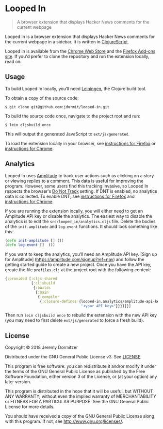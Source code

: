 # Looped In
> A browser extension that displays Hacker News comments for the current webpage

Looped In is a browser extension that displays Hacker News comments for the current webpage in a sidebar. It is written in [ClojureScript](https://clojurescript.org).

Looped In is available from the [Chrome Web Store](TODO) and the [Firefox Add-ons site](TODO). If you'd prefer to clone the repository and run the extension locally, read on.

## Usage

To build Looped In locally, you'll need [Leiningen](https://leiningen.org), the Clojure build tool.

To obtain a copy of the source code:

    $ git clone git@github.com:jdormit/looped-in.git
    
To build the source code once, navigate to the project root and run:

    $ lein cljsbuild once

This will output the generated JavaScript to `ext/js/generated`.

To load the extension locally in your browser, see [instructions for Firefox](https://developer.mozilla.org/en-US/Add-ons/WebExtensions/Temporary_Installation_in_Firefox) or [instructions for Chrome](https://developer.chrome.com/extensions/getstarted#unpacked).

## Analytics
Looped In uses [Amplitude](https://amplitude.com) to track user actions such as clicking on a story or viewing replies to a comment. This data is useful for improving the program. However, some users find this tracking invasive, so Looped In respects the browser's [Do Not Track](https://www.w3.org/2011/tracking-protection/drafts/tracking-dnt.html) setting. If DNT is enabled, no analytics data is collected. To enable DNT, see [instructions for Firefox](https://support.mozilla.org/en-US/kb/how-do-i-turn-do-not-track-feature?redirectlocale=en-US&redirectslug=how-do-i-stop-websites-tracking-me) and [instructions for Chrome](https://support.google.com/chrome/answer/2790761).

If you are running the extension locally, you will either need to get an Amplitude API key or disable the analytics. The easiest way to disable the analytics is to edit the `src/looped_in/analytics.cljs` file. Delete the bodies of the `init-amplitude` and `log-event` functions. It should look something like this:

```clojure
(defn init-amplitude [] ())
(defn log-event []  ())
```

If you want to keep the analytics, you'll need an Amplitude API key. [Sign up for Amplitude] (https://amplitude.com/signup?ref=nav) and follow the getting started guide to create a new project. Once you have the API key, create the file `profiles.clj` at the project root with the following content:

```clojure
{:provided [:cljs-shared
            {:cljsbuild
             {:builds
              {:main
               {:compiler
                {:closure-defines {looped-in.analytics/amplitude-api-key
                                   "<your API key>"}}}}}}]
```

Then run `lein cljsbuild once` to rebuild the extension with the new API key (you may need to first delete `ext/js/generated` to force a fresh build).

## License

Copyright © 2018 Jeremy Dormitzer

Distributed under the GNU General Public License v3. See [LICENSE](./LICENSE).

This program is free software: you can redistribute it and/or modify
it under the terms of the GNU General Public License as published by
the Free Software Foundation, either version 3 of the License, or
(at your option) any later version.

This program is distributed in the hope that it will be useful,
but WITHOUT ANY WARRANTY; without even the implied warranty of
MERCHANTABILITY or FITNESS FOR A PARTICULAR PURPOSE.  See the
GNU General Public License for more details.

You should have received a copy of the GNU General Public License
along with this program.  If not, see <http://www.gnu.org/licenses/>.
